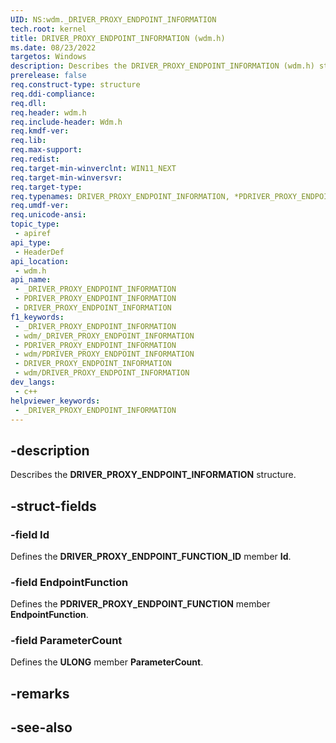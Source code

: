 ```yaml
---
UID: NS:wdm._DRIVER_PROXY_ENDPOINT_INFORMATION
tech.root: kernel
title: DRIVER_PROXY_ENDPOINT_INFORMATION (wdm.h)
ms.date: 08/23/2022
targetos: Windows
description: Describes the DRIVER_PROXY_ENDPOINT_INFORMATION (wdm.h) structure.
prerelease: false
req.construct-type: structure
req.ddi-compliance: 
req.dll: 
req.header: wdm.h
req.include-header: Wdm.h
req.kmdf-ver: 
req.lib: 
req.max-support: 
req.redist: 
req.target-min-winverclnt: WIN11_NEXT
req.target-min-winversvr: 
req.target-type: 
req.typenames: DRIVER_PROXY_ENDPOINT_INFORMATION, *PDRIVER_PROXY_ENDPOINT_INFORMATION
req.umdf-ver: 
req.unicode-ansi: 
topic_type:
 - apiref
api_type:
 - HeaderDef
api_location:
 - wdm.h
api_name:
 - _DRIVER_PROXY_ENDPOINT_INFORMATION
 - PDRIVER_PROXY_ENDPOINT_INFORMATION
 - DRIVER_PROXY_ENDPOINT_INFORMATION
f1_keywords:
 - _DRIVER_PROXY_ENDPOINT_INFORMATION
 - wdm/_DRIVER_PROXY_ENDPOINT_INFORMATION
 - PDRIVER_PROXY_ENDPOINT_INFORMATION
 - wdm/PDRIVER_PROXY_ENDPOINT_INFORMATION
 - DRIVER_PROXY_ENDPOINT_INFORMATION
 - wdm/DRIVER_PROXY_ENDPOINT_INFORMATION
dev_langs:
 - c++
helpviewer_keywords:
 - _DRIVER_PROXY_ENDPOINT_INFORMATION
---
```


## -description

Describes the **DRIVER_PROXY_ENDPOINT_INFORMATION** structure.

## -struct-fields

### -field Id

Defines the **DRIVER_PROXY_ENDPOINT_FUNCTION_ID** member **Id**.

### -field EndpointFunction

Defines the **PDRIVER_PROXY_ENDPOINT_FUNCTION** member **EndpointFunction**.

### -field ParameterCount

Defines the **ULONG** member **ParameterCount**.

## -remarks

## -see-also
